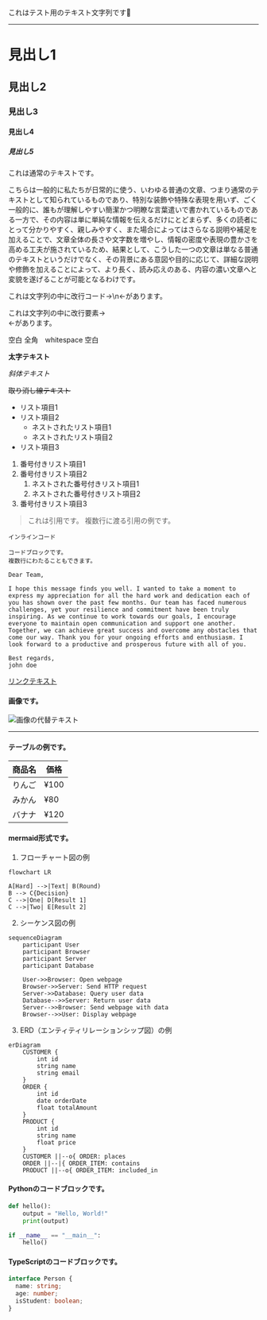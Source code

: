 これはテスト用のテキスト文字列です🤖

---

# 見出し1
## 見出し2
### 見出し3
#### 見出し4
##### 見出し5

これは通常のテキストです。

こちらは一般的に私たちが日常的に使う、いわゆる普通の文章、つまり通常のテキストとして知られているものであり、特別な装飾や特殊な表現を用いず、ごく一般的に、誰もが理解しやすい簡潔かつ明瞭な言葉遣いで書かれているものである一方で、その内容は単に単純な情報を伝えるだけにとどまらず、多くの読者にとって分かりやすく、親しみやすく、また場合によってはさらなる説明や補足を加えることで、文章全体の長さや文字数を増やし、情報の密度や表現の豊かさを高める工夫が施されているため、結果として、こうした一つの文章は単なる普通のテキストというだけでなく、その背景にある意図や目的に応じて、詳細な説明や修飾を加えることによって、より長く、読み応えのある、内容の濃い文章へと変貌を遂げることが可能となるわけです。

これは文字列の中に改行コード→\n←があります。

これは文字列の中に改行要素→<br/>←があります。

空白 全角　whitespace&nbsp;空白

**太字テキスト**

*斜体テキスト*

~~取り消し線テキスト~~

- リスト項目1
- リスト項目2
    - ネストされたリスト項目1
    - ネストされたリスト項目2
- リスト項目3

1. 番号付きリスト項目1
2. 番号付きリスト項目2
    1. ネストされた番号付きリスト項目1
    2. ネストされた番号付きリスト項目2
3. 番号付きリスト項目3

> これは引用です。
> 複数行に渡る引用の例です。

`インラインコード`

```
コードブロックです。
複数行にわたることもできます。
```

```
Dear Team,

I hope this message finds you well. I wanted to take a moment to express my appreciation for all the hard work and dedication each of you has shown over the past few months. Our team has faced numerous challenges, yet your resilience and commitment have been truly inspiring. As we continue to work towards our goals, I encourage everyone to maintain open communication and support one another. Together, we can achieve great success and overcome any obstacles that come our way. Thank you for your ongoing efforts and enthusiasm. I look forward to a productive and prosperous future with all of you.

Best regards,
john doe
```

[リンクテキスト](https://example.com)

#### 画像です。

![画像の代替テキスト](https://picsum.photos/200)

---

#### テーブルの例です。

| 商品名  | 価格    |
|---------|---------|
| りんご  | ¥100    |
| みかん  | ¥80     |
| バナナ  | ¥120    |

#### mermaid形式です。

1. フローチャート図の例

```mermaid
flowchart LR

A[Hard] -->|Text| B(Round)
B --> C{Decision}
C -->|One| D[Result 1]
C -->|Two| E[Result 2]
```

2. シーケンス図の例

```mermaid
sequenceDiagram
    participant User
    participant Browser
    participant Server
    participant Database

    User->>Browser: Open webpage
    Browser->>Server: Send HTTP request
    Server->>Database: Query user data
    Database-->>Server: Return user data
    Server-->>Browser: Send webpage with data
    Browser-->>User: Display webpage
```

3. ERD（エンティティリレーションシップ図）の例

```mermaid
erDiagram
    CUSTOMER {
        int id
        string name
        string email
    }
    ORDER {
        int id
        date orderDate
        float totalAmount
    }
    PRODUCT {
        int id
        string name
        float price
    }
    CUSTOMER ||--o{ ORDER: places
    ORDER ||--|{ ORDER_ITEM: contains
    PRODUCT ||--o{ ORDER_ITEM: included_in
```

#### Pythonのコードブロックです。

```python
def hello():
    output = "Hello, World!"
    print(output)

if __name__ == "__main__":
    hello()
```

#### TypeScriptのコードブロックです。

```ts
interface Person {
  name: string;
  age: number;
  isStudent: boolean;
}
```
